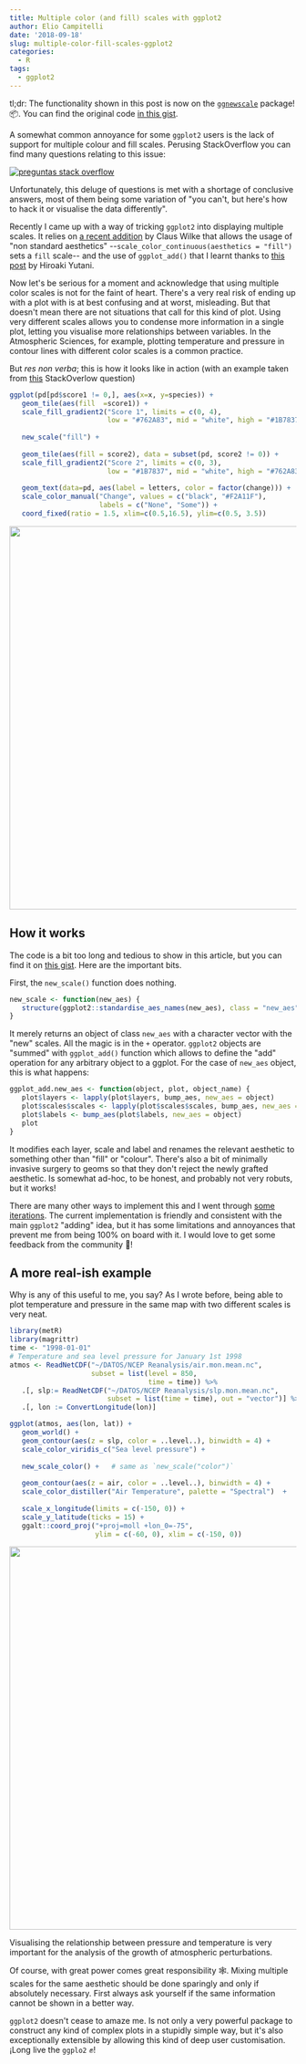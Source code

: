 ```yaml
---
title: Multiple color (and fill) scales with ggplot2
author: Elio Campitelli
date: '2018-09-18'
slug: multiple-color-fill-scales-ggplot2
categories:
  - R
tags:
  - ggplot2
---
```






tl;dr: The functionality shown in this post is now on the [`ggnewscale`](https://github.com/eliocamp/ggnewscale) package! 📦. You can find the original code [in this gist](https://gist.github.com/eliocamp/eabafab2825779b88905954d84c82b32).

A somewhat common annoyance for some `ggplot2` users is the lack of support for multiple colour and fill scales. Perusing StackOverflow you can find many questions relating to this issue:

[![preguntas stack overflow](/images/ggplo2_twoscales_so_small.jpg)](https://stackoverflow.com/search?q=ggplot2+two+color+scales)

Unfortunately, this deluge of questions is met with a shortage of conclusive answers, most of them being some variation of "you can't, but here's how to hack it or visualise the data differently".

Recently I came up with a way of tricking `ggplot2` into displaying multiple scales. It relies on [a recent addition](https://github.com/tidyverse/ggplot2/pull/2555) by Claus Wilke that allows the usage of "non standard aesthetics" --`scale_color_continuous(aesthetics = "fill")` sets a `fill` scale-- and the use of `ggplot_add()` that I learnt thanks to [this post](https://yutani.rbind.io/post/2017-11-07-ggplot-add) by Hiroaki Yutani.

Now let's be serious for a moment and acknowledge that using multiple color scales is not for the faint of heart. There's a very real risk of ending up with a plot with is at best confusing and at worst, misleading. But that doesn't mean there are not situations that call for this kind of plot. Using very different scales allows you to condense more information in a single plot, letting you visualise more relationships between variables. In the Atmospheric Sciences, for example, plotting temperature and pressure in contour lines with different color scales is a common practice. 

But *res non verba*; this is how it looks like in action (with an example taken from [this](https://stackoverflow.com/questions/16129876/ggplot2-multiple-scales-legends-per-aesthetic-revisited) StackOverlow question)


```r
ggplot(pd[pd$score1 != 0,], aes(x=x, y=species)) +
   geom_tile(aes(fill  =score1)) +
   scale_fill_gradient2("Score 1", limits = c(0, 4), 
                        low = "#762A83", mid = "white", high = "#1B7837") +
   
   new_scale("fill") +
   
   geom_tile(aes(fill = score2), data = subset(pd, score2 != 0)) +
   scale_fill_gradient2("Score 2", limits = c(0, 3), 
                        low = "#1B7837", mid = "white", high = "#762A83") +
   
   geom_text(data=pd, aes(label = letters, color = factor(change))) +
   scale_color_manual("Change", values = c("black", "#F2A11F"), 
                      labels = c("None", "Some")) +
   coord_fixed(ratio = 1.5, xlim=c(0.5,16.5), ylim=c(0.5, 3.5)) 
```

<img src="/post/2018-09-17-multiples-escalas-de-colores-en-ggplot2.en_files/figure-html/unnamed-chunk-1-1.png" width="672" />

## How it works

The code is a bit too long and tedious to show in this article, but you can find it on [this gist](https://gist.github.com/eliocamp/eabafab2825779b88905954d84c82b32). Here are the important bits. 

First, the `new_scale()` function does nothing. 


```r
new_scale <- function(new_aes) {
   structure(ggplot2::standardise_aes_names(new_aes), class = "new_aes")
}
```

It merely returns an object of class `new_aes` with a character vector with the "new" scales. All the magic is in the `+` operator. `ggplot2` objects are "summed" with `ggplot_add()` function which allows to define the "add" operation for any arbitrary object to a ggplot. For the case of `new_aes` object, this is what happens:


```r
ggplot_add.new_aes <- function(object, plot, object_name) {
   plot$layers <- lapply(plot$layers, bump_aes, new_aes = object)
   plot$scales$scales <- lapply(plot$scales$scales, bump_aes, new_aes = object)
   plot$labels <- bump_aes(plot$labels, new_aes = object)
   plot
}
```

It modifies each layer, scale and label and renames the relevant aesthetic to something other than "fill" or "colour". There's also a bit of minimally invasive surgery to geoms so that they don't reject the newly grafted aesthetic. Is somewhat ad-hoc, to be honest, and probably not very robuts, but it works!

There are many other ways to implement this and I went through [some iterations](https://twitter.com/d_olivaw/status/1040722632675610626). The current implementation is friendly and consistent with the main `ggplot2` "adding" idea, but it has some limitations and annoyances that prevent me from being 100% on board with it. I would love to get some feedback from the community 🤞!

## A more real-ish example

Why is any of this useful to me, you say? As I wrote before, being able to plot temperature and pressure in the same map with two different scales is very neat. 


```r
library(metR)
library(magrittr)
time <- "1998-01-01"
# Temperature and sea level pressure for January 1st 1998
atmos <- ReadNetCDF("~/DATOS/NCEP Reanalysis/air.mon.mean.nc", 
                    subset = list(level = 850, 
                                  time = time)) %>% 
   .[, slp:= ReadNetCDF("~/DATOS/NCEP Reanalysis/slp.mon.mean.nc", 
                        subset = list(time = time), out = "vector")] %>% 
   .[, lon := ConvertLongitude(lon)]

ggplot(atmos, aes(lon, lat)) +
   geom_world() +
   geom_contour(aes(z = slp, color = ..level..), binwidth = 4) +
   scale_color_viridis_c("Sea level pressure") +
   
   new_scale_color() +   # same as `new_scale("color")`
   
   geom_contour(aes(z = air, color = ..level..), binwidth = 4) +
   scale_color_distiller("Air Temperature", palette = "Spectral")  +
   
   scale_x_longitude(limits = c(-150, 0)) +
   scale_y_latitude(ticks = 15) +
   ggalt::coord_proj("+proj=moll +lon_0=-75", 
                     ylim = c(-60, 0), xlim = c(-150, 0))
```

<img src="/post/2018-09-17-multiples-escalas-de-colores-en-ggplot2.en_files/figure-html/unnamed-chunk-4-1.png" width="672" />

Visualising the relationship between pressure and temperature is very important for the analysis of the growth of atmospheric perturbations. 

Of course, with great power comes great responsibility 🕸. Mixing multiple scales for the same aesthetic should be done sparingly and only if absolutely necessary. First always ask yourself if the same information cannot be shown in a better way. 

`ggplot2` doesn't cease to amaze me. Is not only a very powerful package to construct any kind of complex plots in a stupidly simple way, but it's also exceptionally extensible by allowing this kind of deep user customisation. ¡Long live the `ggplo2` ✊!
